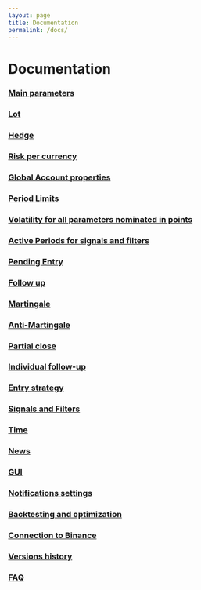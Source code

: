 ```yaml
---
layout: page
title: Documentation
permalink: /docs/
---
```


# Documentation

### [Main parameters](/docs/main-parameters)

### [Lot](/docs/lot)

### [Hedge](/docs/hedge)

### [Risk per currency](/docs/risk-per-currency)

### [Global Account properties](/docs/global-account-properties)

### [Period Limits](/docs/period-limits)

### [Volatility for all parameters nominated in points](/docs/volatility)

### [Active Periods for signals and filters](/docs/active-periods)

### [Pending Entry](/docs/pending-entry)

### [Follow up](/docs/follow-up)

### [Martingale](/docs/martingale)

### [Anti-Martingale](/docs/anti-martingale)

### [Partial close](/docs/partial-close)

### [Individual follow-up](/docs/individual-follow-up)

### [Entry strategy](/docs/entry-strategy)

### [Signals and Filters](/docs/signals-and-filters)

### [Time](/docs/time)

### [News](/docs/news)

### [GUI](/docs/gui)

### [Notifications settings](/docs/notifications)

### [Backtesting and optimization](/docs/backtesting-and-optimization)

### [Connection to Binance](/docs/binance)

### [Versions history](/docs/versions-history)

### [FAQ](/docs/FAQ)

[//]: # (<div class="section-index">)

[//]: # (    <hr class="panel-line">)

[//]: # (    {% for post in site.docs  %}        )

[//]: # (    <div class="entry">)

[//]: # (    <h5><a href="{{ post.url | prepend: site.baseurl }}">{{ post.title }}</a></h5>)

[//]: # (    <p>{{ post.description }}</p>)

[//]: # (    </div>{% endfor %})

[//]: # (</div>)
